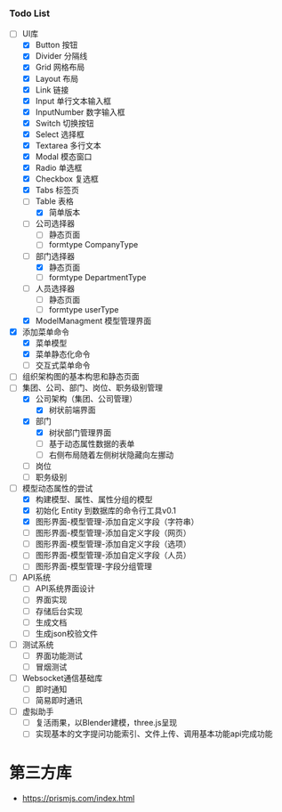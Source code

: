 ### Todo List

- [ ] UI库
  - [x] Button 按钮
  - [x] Divider 分隔线
  - [x] Grid 网格布局
  - [x] Layout 布局
  - [x] Link 链接
  - [x] Input 单行文本输入框
  - [x] InputNumber 数字输入框
  - [x] Switch 切换按钮
  - [x] Select 选择框
  - [x] Textarea 多行文本
  - [x] Modal 模态窗口
  - [x] Radio 单选框
  - [x] Checkbox 复选框
  - [x] Tabs 标签页
  - [ ] Table 表格
    - [x] 简单版本
  - [ ] 公司选择器
    - [ ] 静态页面
    - [ ] formtype CompanyType
  - [ ] 部门选择器
    - [x] 静态页面
    - [ ] formtype DepartmentType
  - [ ] 人员选择器
    - [ ] 静态页面
    - [ ] formtype userType
  - [x] ModelManagment 模型管理界面
- [x] 添加菜单命令
  - [x] 菜单模型
  - [x] 菜单静态化命令
  - [ ] 交互式菜单命令
- [ ] 组织架构图的基本构思和静态页面
- [ ] 集团、公司、部门、岗位、职务级别管理
  - [x] 公司架构（集团、公司管理）
    - [x] 树状前端界面
  - [x] 部门
    - [x] 树状部门管理界面
    - [ ] 基于动态属性数据的表单
    - [ ] 右侧布局随着左侧树状隐藏向左挪动
  - [ ] 岗位
  - [ ] 职务级别
- [ ] 模型动态属性的尝试
  - [x] 构建模型、属性、属性分组的模型
  - [x] 初始化 Entity 到数据库的命令行工具v0.1
  - [x] 图形界面-模型管理-添加自定义字段（字符串）
  - [ ] 图形界面-模型管理-添加自定义字段（网页）
  - [ ] 图形界面-模型管理-添加自定义字段（选项）
  - [ ] 图形界面-模型管理-添加自定义字段（人员）
  - [ ] 图形界面-模型管理-字段分组管理
- [ ] API系统
  - [ ] API系统界面设计
  - [ ] 界面实现
  - [ ] 存储后台实现
  - [ ] 生成文档
  - [ ] 生成json校验文件
- [ ] 测试系统
  - [ ] 界面功能测试
  - [ ] 冒烟测试
- [ ] Websocket通信基础库
  - [ ] 即时通知
  - [ ] 简易即时通讯
- [ ] 虚拟助手
  - [ ] 复活雨果，以Blender建模，three.js呈现
  - [ ] 实现基本的文字提问功能索引、文件上传、调用基本功能api完成功能

# 第三方库

- <https://prismjs.com/index.html>

